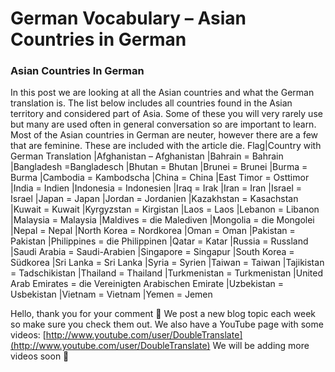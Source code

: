 # German Vocabulary – Asian Countries in German

### [](http://www.jabbalab.com/blog/wp-content/uploads/2010/11/Asia.png)Asian Countries In German

In this post we are looking at all the Asian countries and what the German translation is. The list below includes all countries found in the Asian territory and considered part of Asia. Some of these you will very rarely use but many are used often in general conversation so are important to learn. Most of the Asian countries in German are neuter, however there are a few that are feminine. These are included with the article die.
Flag|Country with German Translation
|Afghanistan – Afghanistan
|Bahrain = Bahrain
|Bangladesh =Bangladesch
|Bhutan = Bhutan
|Brunei = Brunei
|Burma = Burma
|Cambodia = Kambodscha
|China = China
|East Timor  = Osttimor
|India = Indien
|Indonesia = Indonesien
|Iraq = Irak
|Iran = Iran
|Israel  = Israel
|Japan = Japan
|Jordan = Jordanien
|Kazakhstan = Kasachstan
|Kuwait = Kuwait
|Kyrgyzstan = Kirgistan
|Laos = Laos
|Lebanon = Libanon
|Malaysia = Malaysia
|Maldives = die Malediven
|Mongolia = die Mongolei
|Nepal = Nepal
|North Korea = Nordkorea
|Oman = Oman
|Pakistan = Pakistan
|Philippines = die Philippinen
|Qatar = Katar
|Russia = Russland
|Saudi Arabia = Saudi-Arabien
|Singapore = Singapur
|South Korea = Südkorea
|Sri Lanka = Sri Lanka
|Syria = Syrien
|Taiwan = Taiwan
|Tajikistan = Tadschikistan
|Thailand = Thailand
|Turkmenistan = Turkmenistan
|United Arab Emirates = die Vereinigten Arabischen Emirate
|Uzbekistan = Usbekistan
|Vietnam = Vietnam
|Yemen = Jemen

                    


Hello, thank you for your comment 🙂
We post a new blog topic each week so make sure you check them out.
We also have a YouTube page with some videos:
[http://www.youtube.com/user/DoubleTranslate](http://www.youtube.com/user/DoubleTranslate)
We will be adding more videos soon 🙂

        

    
